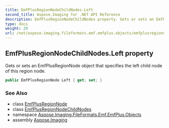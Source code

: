 ```yaml
---
title: EmfPlusRegionNodeChildNodes.Left
second_title: Aspose.Imaging for .NET API Reference
description: EmfPlusRegionNodeChildNodes property. Gets or sets an EmfPlusRegionNode object that specifies the left child node of this region node
type: docs
weight: 20
url: /net/aspose.imaging.fileformats.emf.emfplus.objects/emfplusregionnodechildnodes/left/
---
```

## EmfPlusRegionNodeChildNodes.Left property

Gets or sets an EmfPlusRegionNode object that specifies the left child node of this region node.

```csharp
public EmfPlusRegionNode Left { get; set; }
```

### See Also

* class [EmfPlusRegionNode](../../emfplusregionnode/)
* class [EmfPlusRegionNodeChildNodes](../)
* namespace [Aspose.Imaging.FileFormats.Emf.EmfPlus.Objects](../../emfplusregionnodechildnodes/)
* assembly [Aspose.Imaging](../../../)


